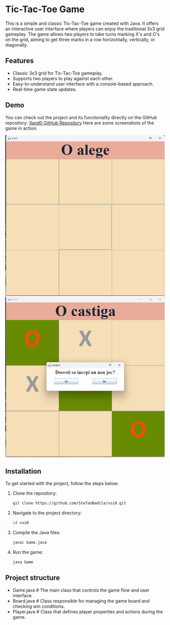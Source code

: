 # Tic-Tac-Toe Game

This is a simple and classic Tic-Tac-Toe game created with Java. It offers an interactive user interface where players can enjoy the traditional 3x3 grid gameplay. The game allows two players to take turns marking X's and O's on the grid, aiming to get three marks in a row horizontally, vertically, or diagonally.

## Features

- Classic 3x3 grid for Tic-Tac-Toe gameplay.
- Supports two players to play against each other.
- Easy-to-understand user interface with a console-based approach.
- Real-time game state updates.

## Demo

You can check out the project and its functionality directly on the GitHub repository: [Xand0 GitHub Repository](https://github.com/StefanBadila/xsi0)
Here are some screenshots of the game in action:

![Game Screenshot 1](https://github.com/StefanBadila/xsi0/blob/main/screenshots/2.png)
![Game Screenshot 2](https://github.com/StefanBadila/xsi0/blob/main/screenshots/1.png)

## Installation

To get started with the project, follow the steps below:

1. Clone the repository:
   ```sh
   git clone https://github.com/StefanBadila/xsi0.git
2. Navigate to the project directory:
    ```sh
    cd xsi0
3. Compile the Java files:
    ```sh
   javac Game.java
4. Run the game:
   ```sh
   java Game
## Project structure

- Game.java           # The main class that controls the game flow and user interface.
- Board.java          # Class responsible for managing the game board and checking win conditions.
- Player.java         # Class that defines player properties and actions during the game.



